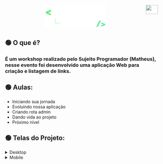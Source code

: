 <div align="center">
  <a href="https://github.com/cesarcanoff/startse-tech-academy/" title="Translate to English"><img src="https://img.freepik.com/vetores-gratis/ilustracao-de-bandeira-eua_53876-18165.jpg?w=2000" align="right" width="40px" height="30px" /></a>
  <img src="images/logo.png" width="200" />
</div>

## 🟢 O que é?
### É um workshop realizado pelo Sujeito Programador (Matheus), nesse evento foi desenvolvido uma aplicação Web para criação e listagem de links.

## 🟢 Aulas:
- Iniciando sua jornada
- Evoluindo nossa aplicação
- Criando rota admin
- Dando vida ao projeto
- Próximo nível

## 🟢 Telas do Projeto:

<details>
  <summary>Desktop</summary>
  <div align="center">
    <img title="Main Screen (Home)" src="design/home-desk.png" width="50%" />
    <img title="Admin Social Medias Screen" src="design/admin-desk-1.png" width="50%" />
    <img title="Admin Create Links Screen" src="design/admin-desk.png" width="50%" />
    <img title="Login Screen" src="design/login-desk.png" width="50%" />
  </div>
</details>

<details>
  <summary>Mobile</summary>
  <div align="center">
    <img title="Main Screen (Home)" src="design/home-mobile.png" width="25%" />
    <img title="Admin Social Medias Screen" src="design/admin-mobile-1.png" width="25%" />
    <img title="Admin Create Links Screen" src="design/admin-mobile.png" width="25%" />
    <img title="Login Screen" src="design/login-mobile.png" width="25%" />
  </div>
</details>

